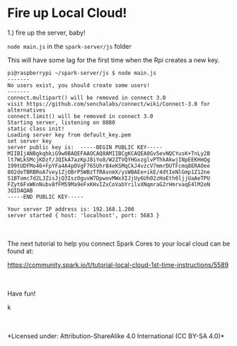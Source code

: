 # Fire up Local Cloud!


1.) fire up the server, baby!

`node main.js` in the `spark-server/js` folder

This will have some lag for the first time when the Rpi creates a new key.

```
pi@raspberrypi ~/spark-server/js $ node main.js
-------
No users exist, you should create some users!
-------
connect.multipart() will be removed in connect 3.0
visit https://github.com/senchalabs/connect/wiki/Connect-3.0 for alternatives
connect.limit() will be removed in connect 3.0
Starting server, listening on 8080
static class init!
Loading server key from default_key.pem
set server key
server public key is:  -----BEGIN PUBLIC KEY-----
MIIBIjANBgkqhkiG9w0BAQEFAAOCAQ8AMIIBCgKCAQEA0Gv5evNQCYusK+TnLy2B
lt7WLkSMcjKDzf/JQIkA7azKpJ8iYo8/W2ZTVQYHGxzglvPThkAkwjINpEEKHmQg
199tUDFMo46+FpYFa4A4pOVgF765Uhr84eKSMqCkJ4vzcV7mmrDUTFcmq8ERAOee
802deTBRBRoA7vey1ZjOBrP5WBzTfRAsnmX/ysWBAEe+ikE/4dtIeNlGmp1Z12ne
S1BTomc7d2LJZisJjQ3IszOguvW7DpwovMWxXIJjUy6Uh02zHaEth6ljjUaAeTPU
FZyt6FxWKnNubv8fFM59Ma9eFxKHvIZxCoVabYrilvXNqmraG2rHmrvaqE4lM2eN
3QIDAQAB
-----END PUBLIC KEY-----

Your server IP address is: 192.168.1.200
server started { host: 'localhost', port: 5683 }
```

<br>
<br>
The next tutorial to help you connect Spark Cores to your local cloud can be found at:

https://community.spark.io/t/tutorial-local-cloud-1st-time-instructions/5589

<br><br>
Have fun!

k

<br>
<br>
*Licensed under: Attribution-ShareAlike 4.0 International (CC BY-SA 4.0)*
